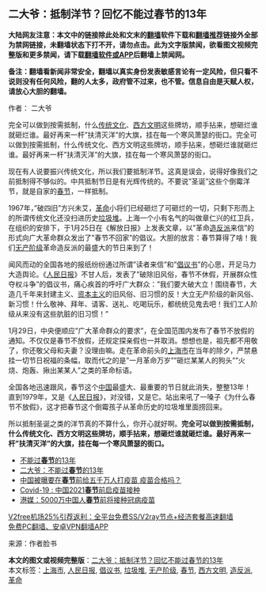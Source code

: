  <h2>二大爷：抵制洋节？回忆不能过春节的13年</h2> <p class="notice"><b>大陆网友注意：本文中的链接除此处和文末的<a href="https://github.com/bannedbook/fanqiang" >翻墙</a>软件下载和<a href="https://github.com/killgcd/justmysocks/blob/master/README.md">翻墙推荐</a>链接外全部为禁网链接，未翻墙状态下打不开，请勿点击。此为文字版禁闻，欲看图文视频完整版和更多禁闻，请下载<a href="https://github.com/bannedbook/fanqiang">翻墙软件或APP</a>后翻墙上禁闻网。</p><p>备注：翻墙看新闻非常安全，翻墙以真实身份发表敏感言论有一定风险，但只看不说则没有任何风险，翻的人太多，政府管不过来，也不管。信息自由是天赋人权，请放心大胆的翻墙。</b></p>  <div class="entry"> <p>作者： 二大爷 </p> <p id="summary">完全可以做到按需抵制，什么<span class='wp_keywordlink_affiliate'><a href="https://www.bannedbook.org/bnews/tculture/" title="传统文化" target="_blank">传统文化</a></span>、<a href="https://www.bannedbook.org/bnews/tag/%E8%A5%BF%E6%96%B9%E6%96%87%E6%98%8E/" class="st_tag internal_tag" rel="tag" title="标签 西方文明 下的日志">西方文明</a>这些牌坊，顺手拈来，想砸烂谁就砸烂谁。最好再来一杆&#8221;扶清灭洋&#8221;的大旗，挂在每一个寒风萧瑟的街口。完全可以做到按需抵制，什么传统文化、西方文明这些牌坊，顺手拈来，想砸烂谁就砸烂谁。最好再来一杆&#8221;扶清灭洋&#8221;的大旗，挂在每一个寒风萧瑟的街口。</p> <p>现在有人说要振兴传统文化，所以我们要抵制洋节。这真是误会，说得好像我们之前抵制得不够似的。中共抵制节日是有光辉传统的。不要说&#8221;圣诞&#8221;这些个倒霉洋节，就是自家的<a href="https://www.bannedbook.org/bnews/tag/%e6%98%a5%e8%8a%82/" class="st_tag internal_tag" rel="tag" title="标签 春节 下的日志">春节</a>，一样抵制。</p>  <p>1967年，&#8221;破四旧&#8221;方兴未艾，<a href="https://www.bannedbook.org/bnews/tag/%e9%9d%a9%e5%91%bd/" class="st_tag internal_tag" rel="tag" title="标签 革命 下的日志">革命</a>小将们已经砸烂了可砸烂的一切，只剩下形而上的所谓传统文化还没扫进历史<a href="https://www.bannedbook.org/bnews/tag/%E5%9E%83%E5%9C%BE%E5%A0%86/" class="st_tag internal_tag" rel="tag" title="标签 垃圾堆 下的日志">垃圾堆</a>。上海一个小有名气的叫做章仁兴的红卫兵，在组织的安排下，于1月25日在《解放日报》上发表文章，以&#8221;革命<a href="https://www.bannedbook.org/bnews/tag/%E9%80%A0%E5%8F%8D%E6%B4%BE/" class="st_tag internal_tag" rel="tag" title="标签 造反派 下的日志">造反派</a>来信&#8221;的形式向广大革命群众发出了&#8221;春节不回家&#8221;的倡议。大胆的放言：春节算得了啥！我们<a href="https://www.bannedbook.org/bnews/tag/%E6%97%A0%E4%BA%A7%E9%98%B6%E7%BA%A7/" class="st_tag internal_tag" rel="tag" title="标签 无产阶级 下的日志">无产阶级</a>革命造反派的最盛大的节日来到了！</p> <p>闻风而动的全国各地的报纸纷纷通过所谓&#8221;读者来信&#8221;和&#8221;<a href="https://www.bannedbook.org/bnews/tag/%E5%80%A1%E8%AE%AE%E4%B9%A6/" class="st_tag internal_tag" rel="tag" title="标签 倡议书 下的日志">倡议书</a>&#8221;的心思，开足马力大造舆论。《<span class='wp_keywordlink'><a href="https://www.bannedbook.org/forum2/topic109.html" title="透视人民日报" target="_blank">人民日报</a></span>》不甘人后，发表了&#8221;破除旧风俗，春节不休假，开展群众性夺权斗争&#8221;的倡议书，痛心疾首的呼吁广大群众：&#8221;我们要大破大立！围绕春节，大造几千年来封建主义、<span class='wp_keywordlink'><a href="https://www.bannedbook.org/forum2/topic920.html" title="资本主义与自由" target="_blank">资本主义</a></span>的旧风俗、旧习惯的反！大立无产阶级的新风俗、新习惯！什么敬神、拜年、请客、送礼、吃喝玩乐，都统统见鬼去吧！我们工人阶级从来没有这些肮脏的旧习惯！&#8221;</p> <p>1月29日，中央便顺应&#8221;广大革命群众的要求&#8221;，在全国范围内发布了春节不放假的通知。不仅仅是春节不放假，还规定探亲假也一并取消。想想也是，祖先都不用敬了，你还敬父母和夫妻？没理由嘛。走在革命前头的<a href="https://www.bannedbook.org/bnews/tag/%E4%B8%8A%E6%B5%B7%E5%B8%82/" class="st_tag internal_tag" rel="tag" title="标签 上海市 下的日志">上海市</a>在当年的除夕，严禁悬挂一切节日祝福的条幅，取而代之的是&#8221;一月革命万岁&#8221;&#8221;砸烂某某人的狗头&#8221;&#8221;火烧、炮轰、揪出某某人&#8221;之类的革命标语。</p>  <p>全国各地迅速跟风，春节这个<span class='wp_keywordlink_affiliate'><a href="https://www.bannedbook.org/" title="中国" target="_blank">中国</a></span>最盛大、最重要的节日就此消失，整整13年！直到1979年，又是《<a href="https://www.bannedbook.org/bnews/tag/%e4%ba%ba%e6%b0%91%e6%97%a5%e6%8a%a5/" class="st_tag internal_tag" rel="tag" title="标签 人民日报 下的日志">人民日报</a>》，对没错，又是它。站出来吼了一嗓子《为什么春节不放假》，这才把春节这个倒霉孩子从革命历史的垃圾堆里面捞回来。</p> <p>所以抵制圣诞之类的洋节真的不算什么，你开心就好啊。<strong>完全可以做到按需抵制，什么传统文化、西方文明这些牌坊，顺手拈来，想砸烂谁就砸烂谁。最好再来一杆&#8221;扶清灭洋&#8221;的大旗，挂在每一个寒风萧瑟的街口。</strong></p> <ul class='op-related-articles' title='相关阅读'> <li><a href='https://www.bannedbook.org/bnews/ssgc/20201225/1454955.html' target='_blank'>不能过<b>春节</b>的13年</a></li> <li><a href='https://www.bannedbook.org/bnews/baitai/20201225/1454784.html' target='_blank'>二大爷：不能过<b>春节</b>的13年</a></li> <li><a href='https://www.bannedbook.org/bnews/headline/20201219/1450666.html' target='_blank'>中国被曝要在<b>春节</b>前给五千万人打疫苗 疫苗合格吗？</a></li> <li><a href='https://www.bannedbook.org/bnews/headline/20201219/1450592.html' target='_blank'>Covid-19 : 中国2021<b>春节</b>前启疫苗接种</a></li> <li><a href='https://www.bannedbook.org/bnews/baitai/20201218/1450471.html' target='_blank'>港媒：5000万中国人<b>春节</b>前将接种冠病疫苗</a></li> </ul> <p class="texttj"> <a href="https://www.bannedbook.org/forum23/topic22702.html" target="_blank">V2free机场25%引荐返利：全平台免费SS/V2ray节点+经济套餐高速翻墙</a><br/> <a href="https://github.com/bannedbook/fanqiang/wiki/%E7%A6%81%E9%97%BB%E7%BD%91%E5%AE%89%E5%8D%93%E7%BF%BB%E5%A2%99%E6%96%B0%E9%97%BBAPP" target="_blank">免费PC翻墙、安卓VPN翻墙APP</a></p><p> 来源：作者脸书 </p> <a name='sharetosocial'></a>       <div><b>本文的图文或视频完整版</b>：<a href='https://www.bannedbook.org/bnews/comments/20201226/1455211.html'>二大爷：抵制洋节？回忆不能过春节的13年</a></div>  </div><!--END ENTRY--> <div class="postfooter"> <div>本文标签：<a href="https://www.bannedbook.org/bnews/tag/%E4%B8%8A%E6%B5%B7%E5%B8%82/" rel="tag">上海市</a>, <a href="https://www.bannedbook.org/bnews/tag/%e4%ba%ba%e6%b0%91%e6%97%a5%e6%8a%a5/" rel="tag">人民日报</a>, <a href="https://www.bannedbook.org/bnews/tag/%E5%80%A1%E8%AE%AE%E4%B9%A6/" rel="tag">倡议书</a>, <a href="https://www.bannedbook.org/bnews/tag/%E5%9E%83%E5%9C%BE%E5%A0%86/" rel="tag">垃圾堆</a>, <a href="https://www.bannedbook.org/bnews/tag/%E6%97%A0%E4%BA%A7%E9%98%B6%E7%BA%A7/" rel="tag">无产阶级</a>, <a href="https://www.bannedbook.org/bnews/tag/%e6%98%a5%e8%8a%82/" rel="tag">春节</a>, <a href="https://www.bannedbook.org/bnews/tag/%E8%A5%BF%E6%96%B9%E6%96%87%E6%98%8E/" rel="tag">西方文明</a>, <a href="https://www.bannedbook.org/bnews/tag/%E9%80%A0%E5%8F%8D%E6%B4%BE/" rel="tag">造反派</a>, <a href="https://www.bannedbook.org/bnews/tag/%e9%9d%a9%e5%91%bd/" rel="tag">革命</a></div>  </div><!--END POSTFOOTER--> 